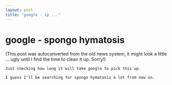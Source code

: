 ```yaml
---
layout: post
title: "google - sp ..."
---
```

<h1>google - spongo hymatosis</h1>
(This post was autoconverted from the old news system,
it might look a little ... ugly until I find the time
to clean it up.
Sorry!)

    Just checking how long it will take google to pick this up.
    
    I guess I'll be searching for spongo hymatosis a lot from now on.

